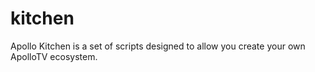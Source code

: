 # kitchen
Apollo Kitchen is a set of scripts designed to allow you create your own ApolloTV ecosystem.
